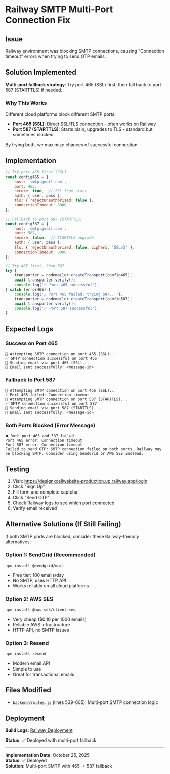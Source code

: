 # Railway SMTP Multi-Port Connection Fix

## Issue

Railway environment was blocking SMTP connections, causing "Connection timeout" errors when trying to send OTP emails.

## Solution Implemented

**Multi-port fallback strategy**: Try port 465 (SSL) first, then fall back to port 587 (STARTTLS) if needed.

### Why This Works

Different cloud platforms block different SMTP ports:
- **Port 465 (SSL)**: Direct SSL/TLS connection - often works on Railway
- **Port 587 (STARTTLS)**: Starts plain, upgrades to TLS - standard but sometimes blocked

By trying both, we maximize chances of successful connection.

## Implementation

```javascript
// Try port 465 first (SSL)
const config465 = {
    host: 'smtp.gmail.com',
    port: 465,
    secure: true,  // SSL from start
    auth: { user, pass },
    tls: { rejectUnauthorized: false },
    connectionTimeout: 8000
};

// Fallback to port 587 (STARTTLS)
const config587 = {
    host: 'smtp.gmail.com',
    port: 587,
    secure: false,  // STARTTLS upgrade
    auth: { user, pass },
    tls: { rejectUnauthorized: false, ciphers: 'SSLv3' },
    connectionTimeout: 8000
};

// Try 465 first, then 587
try {
    transporter = nodemailer.createTransport(config465);
    await transporter.verify();
    console.log('✅ Port 465 successful');
} catch (error465) {
    console.log('⚠️ Port 465 failed, trying 587...');
    transporter = nodemailer.createTransport(config587);
    await transporter.verify();
    console.log('✅ Port 587 successful');
}
```

## Expected Logs

### Success on Port 465
```
📧 Attempting SMTP connection on port 465 (SSL)...
✅ SMTP connection successful on port 465
📧 Sending email via port 465 (SSL)...
📧 Email sent successfully: <message-id>
```

### Fallback to Port 587
```
📧 Attempting SMTP connection on port 465 (SSL)...
⚠️ Port 465 failed: Connection timeout
📧 Attempting SMTP connection on port 587 (STARTTLS)...
✅ SMTP connection successful on port 587
📧 Sending email via port 587 (STARTTLS)...
📧 Email sent successfully: <message-id>
```

### Both Ports Blocked (Error Message)
```
❌ Both port 465 and 587 failed
Port 465 error: Connection timeout
Port 587 error: Connection timeout
Failed to send OTP: SMTP connection failed on both ports. Railway may be blocking SMTP. Consider using SendGrid or AWS SES instead.
```

## Testing

1. Visit: https://designxcellwebsite-production.up.railway.app/login
2. Click "Sign Up"
3. Fill form and complete captcha
4. Click "Send OTP"
5. Check Railway logs to see which port connected
6. Verify email received

## Alternative Solutions (If Still Failing)

If both SMTP ports are blocked, consider these Railway-friendly alternatives:

### Option 1: SendGrid (Recommended)
```bash
npm install @sendgrid/mail
```
- Free tier: 100 emails/day
- No SMTP, uses HTTP API
- Works reliably on all cloud platforms

### Option 2: AWS SES
```bash
npm install @aws-sdk/client-ses
```
- Very cheap ($0.10 per 1000 emails)
- Reliable AWS infrastructure
- HTTP API, no SMTP issues

### Option 3: Resend
```bash
npm install resend
```
- Modern email API
- Simple to use
- Great for transactional emails

## Files Modified

- `backend/routes.js` (lines 539-605): Multi-port SMTP connection logic

## Deployment

**Build Logs**: [Railway Deployment](https://railway.com/project/f5c6c515-6c34-42c7-9a17-192a9065ebf8/service/862c55c8-0482-49e4-8dad-bb8f5c1dc431?id=586eb3d2-676c-4200-82a0-2e1e1407c419)

**Status**: ✅ Deployed with multi-port fallback

---

**Implementation Date**: October 25, 2025  
**Status**: ✅ Deployed  
**Solution**: Multi-port SMTP with 465 → 587 fallback

